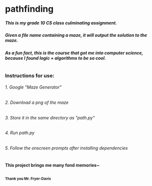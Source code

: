 # pathfinding

##### This is my grade 10 CS class culminating assignment.
##### Given a file name containing a maze, it will output the solution to the maze.
##### As a fun fact, this is the course that got me into computer science, because I found logic + algorithms to be so cool.
#
### Instructions for use:
###### 1. Google "Maze Generator"
###### 2. Download a png of the maze
###### 3. Store it in the same directory as "path.py"
###### 4. Run path.py
###### 5. Follow the onscreen prompts after installing dependencies
#
#### This project brings me many fond memories~
##
#### <sub>Thank you Mr. Fryer-Davis</sub>


